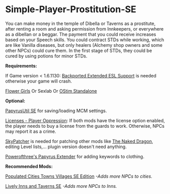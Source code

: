 # Simple-Player-Prostitution-SE

You can make money in the temple of Dibella or Taverns as a prostitute, after renting a room and asking permission from Innkeepers, 
or everywhere as a dibellan or a beggar. The payment that you could receive increases based on your Speech skills. 
 You could contract STDs while working, which are like Vanilla diseases, but only healers (Alchemy shop owners and some other NPCs) could cure them.
In the first stage of STDs, they could be cured by using potions for minor STDs. 


**Requirements:**      

If Game version < 1.6.1130: [Backported Extended ESL Support](https://www.nexusmods.com/skyrimspecialedition/mods/106441) is needed otherwise your game will crash.

[Flower Girls](https://www.nexusmods.com/skyrimspecialedition/mods/5941)
Or
Sexlab
Or
[OStim Standalone](https://www.nexusmods.com/skyrimspecialedition/mods/98163)


**Optional:** 

[PapyrusUtil SE](https://www.nexusmods.com/skyrimspecialedition/mods/13048) for saving/loading MCM settings. 

[Licenses - Player Oppression](https://www.nexusmods.com/skyrimspecialedition/mods/110418?tab=description):
If both mods have the license option enabled, the player needs to buy a license from the guards to work. Otherwise, NPCs may report it as a crime.

[SkyPatcher](https://www.nexusmods.com/skyrimspecialedition/mods/106659) is needed for patching other mods like [The Naked Dragon](https://www.nexusmods.com/skyrimspecialedition/mods/94940), editing Level lists,... plugin version doesn't need anything.

[Powerofthree's Papyrus Extender](https://www.nexusmods.com/skyrimspecialedition/mods/22854) for adding keywords to clothing. 
 

**Recommended Mods:**

   [Populated Cities Towns Villages SE Edition](https://www.nexusmods.com/skyrimspecialedition/mods/2005)  *-Adds more NPCs to cities.*
  
   [Lively Inns and Taverns SE](https://www.nexusmods.com/skyrimspecialedition/mods/17036)  *-Adds more NPCs to Inns.*

